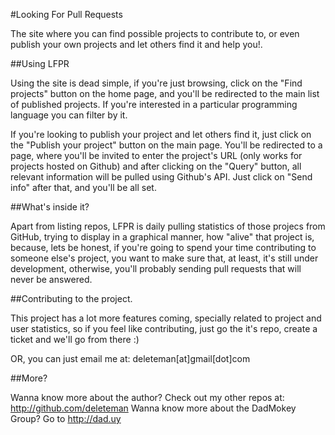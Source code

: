 #Looking For Pull Requests

The site where you can find possible projects to contribute to, or even publish your own projects and let others find it and help you!.

##Using LFPR

Using the site is dead simple, if you're just browsing, click on the "Find projects" button on the home page, and you'll be redirected to the main list of published projects. If you're interested in a particular programming language you can filter by it.

If you're looking to publish your project and let others find it, just click on the "Publish your project" button on the main page. You'll be redirected to a page, where you'll be invited to enter the project's URL (only works for projects hosted on Github) and after clicking on the "Query" button, all relevant information will be pulled using Github's API. Just click on "Send info" after that, and you'll be all set.

##What's inside it?

Apart from listing repos, LFPR is daily pulling statistics of those projecs from GitHub, trying to display in a graphical manner, how "alive" that project is, because, lets be honest, if you're going to spend your time contributing to someone else's project, you want to make sure that, at least, it's still under development, otherwise, you'll probably sending pull requests that will never be answered.

##Contributing to the project.

This project has a lot more features coming, specially related to project and user statistics, so if you feel like contributing, just go the it's repo, create a ticket and we'll go from there :)

OR, you can just email me at: deleteman[at]gmail[dot]com 

##More?

Wanna know more about the author? Check out my other repos at: http://github.com/deleteman
Wanna know more about the DadMokey Group? Go to http://dad.uy